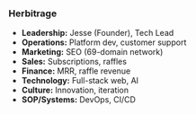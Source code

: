### Herbitrage

- **Leadership:** Jesse (Founder), Tech Lead
- **Operations:** Platform dev, customer support
- **Marketing:** SEO (69-domain network)
- **Sales:** Subscriptions, raffles
- **Finance:** MRR, raffle revenue
- **Technology:** Full-stack web, AI
- **Culture:** Innovation, iteration
- **SOP/Systems:** DevOps, CI/CD
